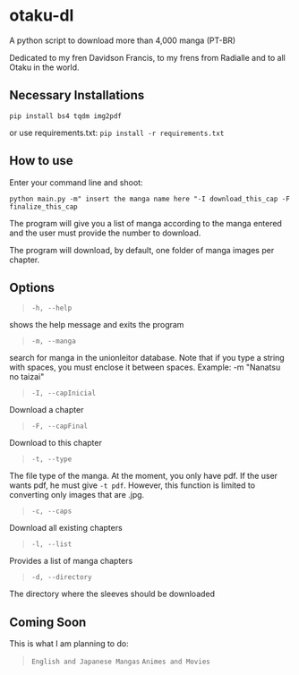 # otaku-dl

A python script to download more than 4,000 manga (PT-BR)

Dedicated to my fren Davidson Francis, to my frens from Radialle and to all Otaku in the world.

## Necessary Installations
`pip install bs4 tqdm img2pdf`

or use requirements.txt:
`pip install -r requirements.txt`

## How to use

Enter your command line and shoot:

`python main.py -m" insert the manga name here "-I download_this_cap -F finalize_this_cap`

The program will give you a list of manga according to the manga entered and the user must provide the number to download.

The program will download, by default, one folder of manga images per chapter.

## Options

> `-h, --help`

shows the help message and exits the program

> `-m, --manga`

search for manga in the unionleitor database. Note that if you type a string with spaces, you must enclose it between spaces. Example: -m "Nanatsu no taizai"

> `-I, --capInicial`

Download a chapter

> `-F, --capFinal`

Download to this chapter

> `-t, --type`

The file type of the manga. At the moment, you only have pdf. If the user wants pdf, he must give `-t pdf`. However, this function is limited to converting only images that are .jpg.

> `-c, --caps`

Download all existing chapters

> `-l, --list`

Provides a list of manga chapters

> `-d, --directory`

The directory where the sleeves should be downloaded


## Coming Soon
This is what I am planning to do:
> `English and Japanese Mangas`
> `Animes and Movies`

